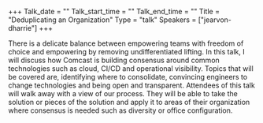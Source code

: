 +++
Talk_date = ""
Talk_start_time = ""
Talk_end_time = ""
Title = "Deduplicating an Organization"
Type = "talk"
Speakers = ["jearvon-dharrie"]
+++

There is a delicate balance between empowering teams with freedom of choice and empowering by removing undifferentiated lifting. In this talk, I will discuss how Comcast is building consensus around common technologies such as cloud, CI/CD and operational visibility. Topics that will be covered are, identifying where to consolidate, convincing engineers to change technologies and being open and transparent. Attendees of this talk will walk away with a view of our process. They will be able to take the solution or pieces of the solution and apply it to areas of their organization where consensus is needed such as diversity or office configuration.
